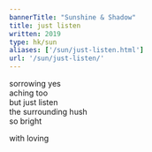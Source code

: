 ```yaml
---
bannerTitle: "Sunshine & Shadow" 
title: just listen
written: 2019
type: hk/sun
aliases: ['/sun/just-listen.html']
url: '/sun/just-listen/'
---
```


sorrowing yes  
aching too  
but just listen  
the surrounding hush  
so bright

with loving
